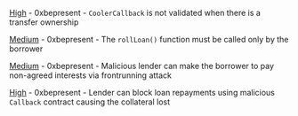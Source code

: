 
[High](High-https:--github.com-sherlock-audit-2023-08-cooler-judging-issues-104/README.md) - 0xbepresent - `CoolerCallback` is not validated when there is a transfer ownership

[Medium](Medium-https:--github.com-sherlock-audit-2023-08-cooler-judging-issues-102/README.md) - 0xbepresent - The `rollLoan()` function must be called only by the borrower

[Medium](Medium-https:--github.com-sherlock-audit-2023-08-cooler-judging-issues-99/README.md) - 0xbepresent - Malicious lender can make the borrower to pay non-agreed interests via frontrunning attack

[High](High-https:--github.com-sherlock-audit-2023-08-cooler-judging-issues-97/README.md) - 0xbepresent - Lender can block loan repayments using malicious `Callback` contract causing the collateral lost
